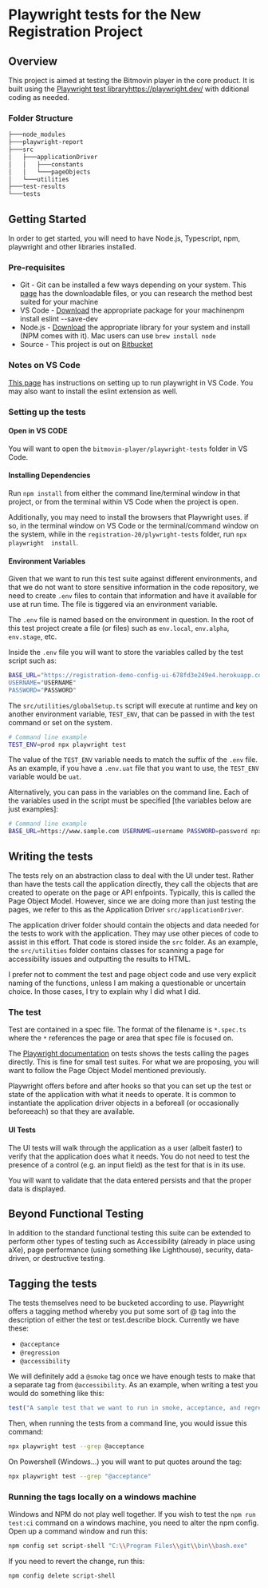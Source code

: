 # Playwright tests for the New Registration Project

## Overview

This project is aimed at testing the Bitmovin player in the core product. It is
built using the [Playwright test library]()https://playwright.dev/ with 
dditional coding as needed. 

### Folder Structure

```bash
├───node_modules
├───playwright-report
├───src
│   ├───applicationDriver
│   │   ├───constants
│   │   └───pageObjects
│   └───utilities
├───test-results
└───tests
```

## Getting Started

In order to get started, you will need to have Node.js, Typescript, npm, 
playwright and other libraries installed.

### Pre-requisites
- Git - Git can be installed a few ways depending on your system. This 
[page](https://git-scm.com/download) has the downloadable files, or you can 
research the method best suited for your machine
- VS Code - [Download](https://code.visualstudio.com/download) the appropriate 
package for your machinenpm install eslint --save-dev
- Node.js - [Download](https://nodejs.org/en/download) the appropriate library for 
your system and install (NPM comes with it). Mac users can use `brew install node`
- Source - This project is out on [Bitbucket](https://bitbucket.org/globalmeet-webcasts-plus/registration-20/src/master/)

### Notes on VS Code
[This page](https://playwright.dev/docs/getting-started-vscode) has instructions
on setting up to run playwright in VS Code. You may also want to install the 
eslint extension as well.

### Setting up the tests
#### Open in VS CODE
You will want to open the `bitmovin-player/playwright-tests` folder in VS Code.

#### Installing Dependencies
Run `npm install` from either the command line/terminal window in that project, 
or from the terminal within VS Code when the project is open.

Additionally, you may need to install the browsers that Playwright uses. if so, 
in the terminal window on VS Code or the terminal/command window on the system, 
while in the `registration-20/plywright-tests` folder, run `npx playwright 
install`.

#### Environment Variables
Given that we want to run this test suite against different environments, and 
that we do not want to store sensitive information in the code repository, we 
need to create `.env` files to contain that information and have it available 
for use at run time. The file is tiggered via an environment variable.

The `.env` file is named based on the environment in question. In the root of 
this test project create a file (or files) such as `env.local`, `env.alpha`, 
`env.stage`, etc. 

Inside the `.env` file you will want to store the variables called by the test 
script such as:
```bash
BASE_URL="https://registration-demo-config-ui-678fd3e249e4.herokuapp.com/
USERNAME="USERNAME"
PASSWORD="PASSWORD"
```
The `src/utilities/globalSetup.ts` script will execute at runtime and key on 
another environment variable, `TEST_ENV`, that can be passed in with the test 
command or set on the system.
```bash
# Command line example
TEST_ENV=prod npx playwright test
```

The value of the `TEST_ENV` variable needs to match the suffix of the `.env` 
file. As an example, if you have a `.env.uat` file that you want to use, the 
`TEST_ENV` variable would be `uat`.

Alternatively, you can pass in the variables on the command line. Each of the 
variables used in the script must be specified [the variables below are just
examples]:
```bash
# Command line example
BASE_URL=https://www.sample.com USERNAME=username PASSWORD=password npx playwright test
```

## Writing the tests
The tests rely on an abstraction class to deal with the UI under test. Rather 
than have the tests call the application directly, they call the objects that 
are created to operate on the page or API enfpoints. Typically, this is 
called the Page Object Model. However, since we are doing more than just 
testing the pages, we refer to this as the Application Driver `src/applicationDriver`.

The application driver folder should contain the objects and data needed for 
the tests to work with the application. They may use other pieces of code to 
assist in this effort. That code is stored inside the `src` folder. As an 
example, the `src/utilities` folder contains classes for scanning a page for 
accessibility issues and outputting the results to HTML.

I prefer not to comment the test and page object code and use very explicit 
naming of the functions, unless I am making a questionable or uncertain choice. 
In those cases, I try to explain why I did what I did.

### The test
Test are contained in a spec file. The format of the filename is `*.spec.ts` 
where the `*` references the page or area that spec file is focused on. 

The [Playwright documentation](https://playwright.dev/docs/writing-tests) on 
tests shows the tests calling the pages directly. This is fine for small test 
suites. For what we are proposing, you will want to follow the Page Object 
Model mentioned previously. 

Playwright offers before and after hooks so that you can set up the test or 
state of the application with what it needs to operate. It is common to 
instantiate the application driver objects in a beforeall (or occasionally 
beforeeach) so that they are available.

#### UI Tests
The UI tests will walk through the application as a user (albeit faster) to 
verify that the application does what it needs. You do not need to test the 
presence of a control (e.g. an input field) as the test for that is in its use. 

You will want to validate that the data entered persists and that the proper 
data is displayed.

## Beyond Functional Testing
In addition to the standard functional testing this suite can be extended to 
perform other types of testing such as Accessibility (already in place using 
aXe), page performance (using something like Lighthouse), security, 
data-driven, or destructive testing.

## Tagging the tests
The tests themselves need to be bucketed according to use. Playwright offers a 
tagging method whereby you put some sort of @ tag into the description of 
either the test or test.describe block. Currently we have these:

- `@acceptance`
- `@regression`
- `@accessibility`

We will definitely add a `@smoke` tag once we have enough tests to make that a 
separate tag from `@accessibility`. As an example, when writing a test you 
would do something like this:

```javascript
test("A sample test that we want to run in smoke, acceptance, and regression: @smoke @acceptance @regression")
```

Then, when running the tests from a command line, you would issue this command:
```bash
npx playwright test --grep @acceptance
```

On Powershell (Windows...) you will want to put quotes around the tag:
```bash
npx playwright test --grep "@acceptance"
```

### Running the tags locally on a windows machine
Windows and NPM do not play well together. If you wish to test the `npm run test:ci`
command on a windows machine, you need to alter the npm config. Open up a 
command window and run this:
```bash
npm config set script-shell "C:\\Program Files\\git\\bin\\bash.exe"
```
If you need to revert the change, run this:
```bash
npm config delete script-shell
```